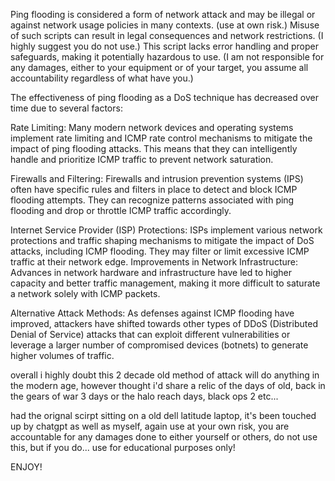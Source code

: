 Ping flooding is considered a form of network attack and may be illegal or against network usage policies in many contexts. (use at own risk.)
Misuse of such scripts can result in legal consequences and network restrictions. (I highly suggest you do not use.)
This script lacks error handling and proper safeguards, making it potentially hazardous to use. (I am not responsible for any damages, either to your equipment or of your target, you assume all accountability regardless of what have you.)

The effectiveness of ping flooding as a DoS technique has decreased over time due to several factors:

Rate Limiting: Many modern network devices and operating systems implement rate limiting and ICMP rate control mechanisms to mitigate the impact of ping flooding attacks. This means that they can intelligently handle and prioritize ICMP traffic to prevent network saturation.

Firewalls and Filtering: Firewalls and intrusion prevention systems (IPS) often have specific rules and filters in place to detect and block ICMP flooding attempts. They can recognize patterns associated with ping flooding and drop or throttle ICMP traffic accordingly.

Internet Service Provider (ISP) Protections: ISPs implement various network protections and traffic shaping mechanisms to mitigate the impact of DoS attacks, including ICMP flooding. They may filter or limit excessive ICMP traffic at their network edge.
Improvements in Network Infrastructure: Advances in network hardware and infrastructure have led to higher capacity and better traffic management, making it more difficult to saturate a network solely with ICMP packets.

Alternative Attack Methods: As defenses against ICMP flooding have improved, attackers have shifted towards other types of DDoS (Distributed Denial of Service) attacks that can exploit different vulnerabilities or leverage a larger number of compromised devices (botnets) to generate higher volumes of traffic.

overall i highly doubt this 2 decade old method of attack will do anything in the modern age, however thought i'd share a relic of the days of old, back in the gears of war 3 days or the halo reach days, black ops 2 etc...

had the orignal scirpt sitting on a old dell latitude laptop, it's been touched up by chatgpt as well as myself, again use at your own risk, you are accountable for any damages done to either yourself or others, do not use this, but if you do... use for educational purposes only! 

ENJOY!
